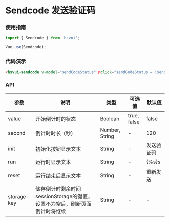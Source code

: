# Sendcode 发送验证码

### 使用指南

``` javascript
import { Sendcode } from 'hsvui';

Vue.use(Sendcode);
```

### 代码演示

``` html
<hsvui-sendcode v-model="sendCodeStatus" @click="sendCodeStatus = !sendCodeStatus" />
```

### API

| 参数 | 说明 | 类型 | 可选值 | 默认值 |
|------|------|------|------|------|
| value | 开始倒计时的状态 | Boolean | true, false | false |
| second | 倒计时时长（秒） | Number, String | - | 120 |
| init | 初始化按钮显示文本 | String | - | 发送验证码 |
| run | 运行时显示文本 | String | - | {%s}s |
| reset | 运行结束后显示文本 | String | - | 重新发送 |
| storage-key | 储存倒计时剩余时间sessionStorage的键值，设置不为空后，刷新页面倒计时将继续 | String | - | - |
